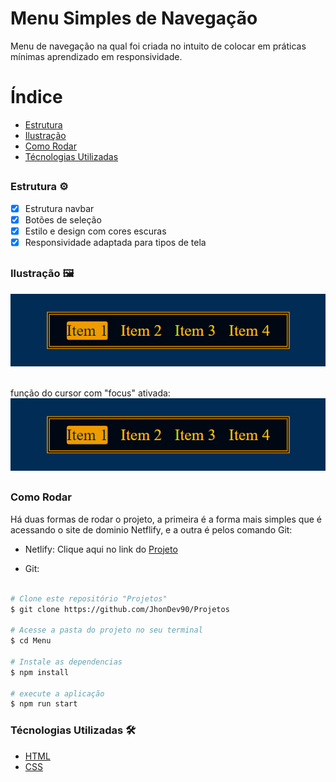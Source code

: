 # Menu Simples de Navegação

Menu de navegação na qual foi criada no intuito de colocar em práticas mínimas aprendizado em responsividade.

# Índice
- <a href="#estrutura">Estrutura</a>
- <a href="#ilustracao">Ilustração</a>
- <a href="#rodar">Como Rodar</a>
- <a href="#tecnologias">Técnologias Utilizadas</a>
##

### Estrutura ⚙️
- [x] Estrutura navbar
- [x] Botões de seleção
- [x] Estilo e design com cores escuras
- [x] Responsividade adaptada para tipos de tela
##

### Ilustração 🖼️
<img src="./assets/Imagem do projeto (focus).png">

<br>função do cursor com "focus" ativada:
<img src="./assets/Imagem do projeto (focus).png">
##

### Como Rodar
Há duas formas de rodar o projeto, a primeira é a forma mais simples que é acessando o site de dominio Netflify, e a outra é pelos comando Git:

-  Netlify: Clique aqui no link do [Projeto](https://funny-meringue-e9612b.netlify.app/)

- Git:
```bash

# Clone este repositório "Projetos"
$ git clone https://github.com/JhonDev90/Projetos

# Acesse a pasta do projeto no seu terminal
$ cd Menu

# Instale as dependencias 
$ npm install

# execute a aplicação
$ npm run start

```

### Técnologias Utilizadas 🛠️
- [HTML](https://www.w3schools.com/html/)
- [CSS](https://www.w3schools.com/css/default.asp)
##